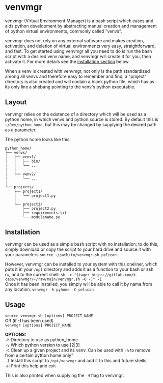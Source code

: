 # venvmgr

venvmgr (Virtual Environment Manager) is a bash script which eases and aids python development by abstracting manual creation and management of python virtual environments, commonly called "venvs".

venvmgr does not rely on any external software and makes creation, activation, and deletion of virtual environments very easy, straightforward, and fast.
To get started using venvmgr all you need to do is run the bash script with a desired venv name, and venvmgr will create it for you, then activate it. For more details see the [Installation section](#installation) below.

When a venv is created with venvmgr, not only is the path standardized among all venvs and therefore easy to remember and find, a "project" directory is also created and will contain a blank python file, which has as its only line a shebang pointing to the venv's python executable.

## Layout
venvmgr relies on the existence of a directory which will be used as a python home, in which venvs and python source is stored. By default this is `~/Dev/python_home`, but this may be changed by supplying the desired path as a parameter.

The python home looks like this:
```
python_home/
├── venvs/
|   ├── venv1/
|   |   ├── bin/
|   |   └── ...
|   |
|   └── venv2/
|       └── ...
|
└── projects/
    ├── project1/
    |   └── project1.py 
    |
    └── project2/
        ├── project2.py
        ├── requirements.txt
        └── modulename.py
```

## Installation
venvmgr can be used as a simple bash script with no installation; to do this, simply download or copy the script to your hard drive and source it with your parameters `source ~/path/to/venvmgr.sh pelican`.

However, venvmgr can be installed to your system with this oneliner, which puts it in your `/opt` directory and adds it as a function to your bash or zsh rc, and to the current shell:
`sh -c "$(wget https://gitlab.com/k-caps/venvmgr/-/raw/main/venvmgr.sh -O -)" -I`  
Once it has been installed, you simply will be able to call it by name from any location:
`venvmgr -h pyhome -C pelican`

## Usage
`source venvmgr.sh [options] PROJECT_NAME`  
OR (if -I has been used)  
`venvmgr [options] PROJECT_NAME`  
 
**OPTIONS:**  
 `-h`	Directory to use as python_home  
 `-v`	Which python version to use [2|3]  
 `-C`   Clean up a given project and its venv. Can be used with `-h` to remove from a certain python home only"  
 `-I`	Install this script to `/opt/venvmgr` and add it to this and future shells  
 `-H`	Print this help and exit  

This is also printed when supplying the `-H` flag to venvmgr.

